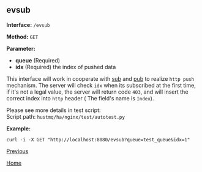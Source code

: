 ## evsub ##

**Interface:** `/evsub`

**Method:** `GET`

**Parameter:** 

*  **queue** (Required)  
*  **idx** (Required)  the index of pushed data
  
This interface will work in cooperate with [sub](sub.md) and [pub](pub.md) to realize `http push` mechanism. The server will check `idx` when its subscribed at the first time, if it's not a legal value, the server will return code `403`, and will insert the correct index into `http` header ( The field's name is `Index`). 

Please see more details in test script:  
Script path: `hustmq/ha/nginx/test/autotest.py`

**Example:**

    curl -i -X GET "http://localhost:8080/evsub?queue=test_queue&idx=1"

[Previous](../ha.md)

[Home](../../index.md)